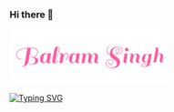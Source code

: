 ### Hi there 👋

![My animated text](assets/balramtext.gif)

[![Typing SVG](http://readme-typing-svg.herokuapp.com?color=%23FF5DA2&size=30&center=true&width=980&height=70&lines=10+years+of+professional+experience;Teacher%2C+Speaker+and+Trainer;Full+stack+web+and+app+developer;Web+accessibility+Advocate;React%2C+Typescript+and+JavaScript+enthusiastic)](https://git.io/typing-svg)







<!--
**balramsinghindia/balramsinghindia** is a ✨ _special_ ✨ repository because its `README.md` (this file) appears on your GitHub profile.

Here are some ideas to get you started:

- 🔭 I’m currently working on ...
- 🌱 I’m currently learning ...
- 👯 I’m looking to collaborate on ...
- 🤔 I’m looking for help with ...
- 💬 Ask me about ...
- 📫 How to reach me: ...
- 😄 Pronouns: ...
- ⚡ Fun fact: ...
-->
